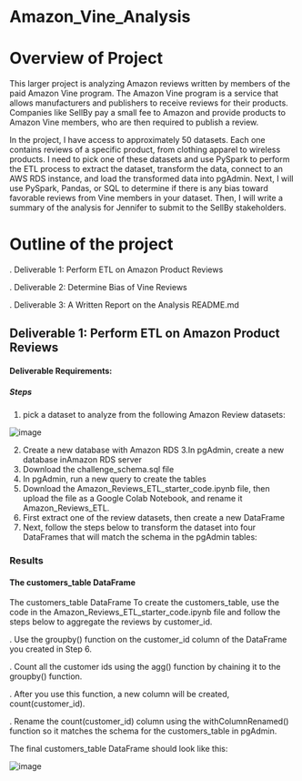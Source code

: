 # Amazon_Vine_Analysis

# Overview of Project

This  larger project is analyzing Amazon reviews written by members of the paid Amazon Vine program. The Amazon Vine program is a service that allows manufacturers and publishers to receive reviews for their products. Companies like SellBy pay a small fee to Amazon and provide products to Amazon Vine members, who are then required to publish a review.

In the project, I have access to approximately 50 datasets. Each one contains reviews of a specific product, from clothing apparel to wireless products. I need to pick one of these datasets and use PySpark to perform the ETL process to extract the dataset, transform the data, connect to an AWS RDS instance, and load the transformed data into pgAdmin. Next, I will use PySpark, Pandas, or SQL to determine if there is any bias toward favorable reviews from Vine members in your dataset. Then, I will write a summary of the analysis for Jennifer to submit to the SellBy stakeholders.

# Outline of the project

  . Deliverable 1: Perform ETL on Amazon Product Reviews
  
  . Deliverable 2: Determine Bias of Vine Reviews
  
  . Deliverable 3: A Written Report on the Analysis README.md
  
 ## Deliverable 1: Perform ETL on Amazon Product Reviews
 
 #### Deliverable Requirements:
 
 ##### Steps
 
 1. pick a dataset to analyze from the following Amazon Review datasets:
 
 ![image](https://user-images.githubusercontent.com/80365882/124341672-cdc61e80-db72-11eb-97de-d8e9e77c1304.png)

 2. Create a new database with Amazon RDS
 3.In pgAdmin, create a new database inAmazon RDS server
 4. Download the challenge_schema.sql file
 5. In pgAdmin, run a new query to create the tables 
 6. Download the Amazon_Reviews_ETL_starter_code.ipynb file, then upload the file as a Google Colab Notebook, and rename it Amazon_Reviews_ETL.
 7. First extract one of the review datasets, then create a new DataFrame
 8. Next, follow the steps below to transform the dataset into four DataFrames that will match the schema in the pgAdmin tables:

### Results

#### The customers_table DataFrame

The customers_table DataFrame To create the customers_table, use the code in the Amazon_Reviews_ETL_starter_code.ipynb file and follow the steps below to aggregate the reviews by customer_id.

. Use the groupby() function on the customer_id column of the DataFrame you created in Step 6.

. Count all the customer ids using the agg() function by chaining it to the groupby() function. 

. After you use this function, a new column will be created, count(customer_id).

. Rename the count(customer_id) column using the withColumnRenamed() function so it matches the schema for the customers_table in pgAdmin.

 The final customers_table DataFrame should look like this:
 
 ![image](https://user-images.githubusercontent.com/80365882/124341850-44afe700-db74-11eb-9847-bd83e472fb3c.png)


 

 
 
